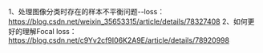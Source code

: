 1、处理图像分类时存在的样本不平衡问题--loss：https://blog.csdn.net/weixin_35653315/article/details/78327408
2、如何更好的理解Focal loss：https://blog.csdn.net/c9Yv2cf9I06K2A9E/article/details/78920998

